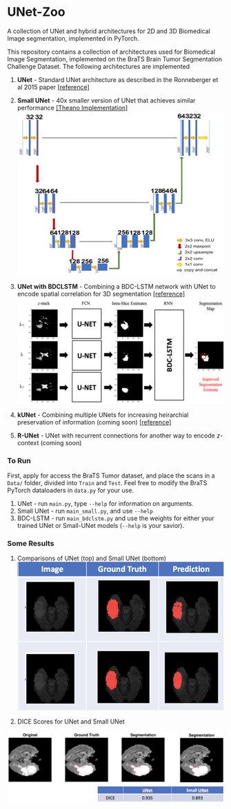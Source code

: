 # UNet-Zoo
A collection of UNet and hybrid architectures for 2D and 3D Biomedical Image segmentation, implemented in PyTorch.

This repository contains a collection of architectures used for Biomedical Image Segmentation, implemented on the BraTS Brain Tumor Segmentation Challenge Dataset. The following architectures are implemented

1. **UNet** - Standard UNet architecture as described in the Ronneberger et al 2015 paper [[reference]](https://arxiv.org/abs/1505.04597)
1. **Small UNet** - 40x smaller version of UNet that achieves similar performance [[Theano Implementation]](https://github.com/codedecde/Luna2016-Lung-Nodule-Detection)
![IMAGE](smallunet.png)
1. **UNet with BDCLSTM** - Combining a BDC-LSTM network with UNet to encode spatial correlation for 3D segmentation [[reference]](https://arxiv.org/pdf/1609.01006.pdf)
![IMAGE](hybridunet.png)

1. **kUNet** - Combining multiple UNets for increasing heirarchial preservation of information (coming soon) [[reference]](https://arxiv.org/pdf/1701.03056.pdf)
1. **R-UNet** - UNet with recurrent connections for another way to encode $z$-context (coming soon)
### To Run

First, apply for access the BraTS Tumor dataset, and place the scans in a `Data/` folder, divided into `Train` and `Test`. Feel free to modify the BraTS PyTorch dataloaders in `data.py` for your use.
1. UNet - run `main.py`, type `--help` for information on arguments.
1. Small UNet - run `main_small.py`, and use `--help`
1. BDC-LSTM - run `main_bdclstm.py` and use the weights for either your trained UNet or Small-UNet models (`--help` is your savior).

### Some Results

1. Comparisons of UNet (top) and Small UNet (bottom)
![Comparisons of UNet (top) and Small UNet (bottom)](result_comparison.png)


2. DICE Scores for UNet and Small UNet

![IMAGE](dice.png)